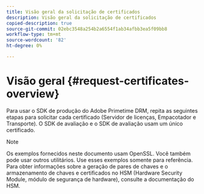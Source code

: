 ```yaml
---
title: Visão geral da solicitação de certificados
description: Visão geral da solicitação de certificados
copied-description: true
source-git-commit: 02ebc3548a254b2a6554f1ab34afbb3ea5f09bb8
workflow-type: tm+mt
source-wordcount: '82'
ht-degree: 0%

---
```


# Visão geral {#request-certificates-overview}

Para usar o SDK de produção do Adobe Primetime DRM, repita as seguintes etapas para solicitar cada certificado (Servidor de licenças, Empacotador e Transporte). O SDK de avaliação e o SDK de avaliação usam um único certificado.

>[!NOTE]
>
>Os exemplos fornecidos neste documento usam OpenSSL. Você também pode usar outros utilitários. Use esses exemplos somente para referência. Para obter informações sobre a geração de pares de chaves e o armazenamento de chaves e certificados no HSM (Hardware Security Module, módulo de segurança de hardware), consulte a documentação do HSM.
